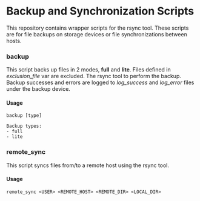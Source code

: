 # Backup and Synchronization Scripts

This repository contains wrapper scripts for the rsync tool. These scripts are for file backups on storage devices or file synchronizations between hosts.

### backup

This script backs up files in 2 modes, **full** and **lite**. Files defined in *exclusion_file* var are excluded. The rsync tool to perform the backup.
Backup successes and errors are logged to *log_success* and *log_error* files under the backup device.

#### Usage

    backup [type]

    Backup types:
    - full
    - lite

### remote_sync

This script syncs files from/to a remote host using the rsync tool.

#### Usage

    remote_sync <USER> <REMOTE_HOST> <REMOTE_DIR> <LOCAL_DIR>
